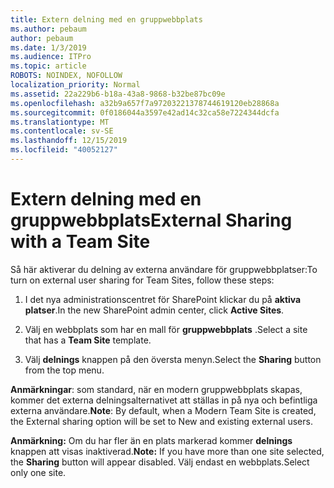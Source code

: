 ```yaml
---
title: Extern delning med en gruppwebbplats
ms.author: pebaum
author: pebaum
ms.date: 1/3/2019
ms.audience: ITPro
ms.topic: article
ROBOTS: NOINDEX, NOFOLLOW
localization_priority: Normal
ms.assetid: 22a229b6-b18a-43a8-9868-b32be87bc09e
ms.openlocfilehash: a32b9a657f7a97203221378744619120eb28868a
ms.sourcegitcommit: 0f0186044a3597e42ad14c32ca58e7224344dcfa
ms.translationtype: MT
ms.contentlocale: sv-SE
ms.lasthandoff: 12/15/2019
ms.locfileid: "40052127"
---
```

# <a name="external-sharing-with-a-team-site"></a><span data-ttu-id="6aefb-102">Extern delning med en gruppwebbplats</span><span class="sxs-lookup"><span data-stu-id="6aefb-102">External Sharing with a Team Site</span></span>

<span data-ttu-id="6aefb-103">Så här aktiverar du delning av externa användare för gruppwebbplatser:</span><span class="sxs-lookup"><span data-stu-id="6aefb-103">To turn on external user sharing for Team Sites, follow these steps:</span></span> 
  
1. <span data-ttu-id="6aefb-104">I det nya administrationscentret för SharePoint klickar du på **aktiva platser**.</span><span class="sxs-lookup"><span data-stu-id="6aefb-104">In the new SharePoint admin center, click **Active Sites**.</span></span>
  
2. <span data-ttu-id="6aefb-105">Välj en webbplats som har en mall för **gruppwebbplats** .</span><span class="sxs-lookup"><span data-stu-id="6aefb-105">Select a site that has a **Team Site** template.</span></span> 
  
3. <span data-ttu-id="6aefb-106">Välj **delnings** knappen på den översta menyn.</span><span class="sxs-lookup"><span data-stu-id="6aefb-106">Select the **Sharing** button from the top menu.</span></span> 
  
 <span data-ttu-id="6aefb-107">**Anmärkningar**: som standard, när en modern gruppwebbplats skapas, kommer det externa delningsalternativet att ställas in på nya och befintliga externa användare.</span><span class="sxs-lookup"><span data-stu-id="6aefb-107">**Note**: By default, when a Modern Team Site is created, the External sharing option will be set to New and existing external users.</span></span> 
  
 <span data-ttu-id="6aefb-108">**Anmärkning:** Om du har fler än en plats markerad kommer **delnings** knappen att visas inaktiverad.</span><span class="sxs-lookup"><span data-stu-id="6aefb-108">**Note:** If you have more than one site selected, the **Sharing** button will appear disabled.</span></span> <span data-ttu-id="6aefb-109">Välj endast en webbplats.</span><span class="sxs-lookup"><span data-stu-id="6aefb-109">Select only one site.</span></span> 
  


